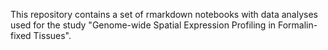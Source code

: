 This repository contains a set of rmarkdown notebooks with data analyses used for the study 
"Genome-wide Spatial Expression Profiling in Formalin-fixed Tissues". 
